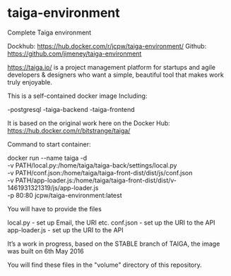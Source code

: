 # taiga-environment
Complete Taiga environment

Dockhub: https://hub.docker.com/r/jcpw/taiga-environment/
Github: https://github.com/jimeney/taiga-environment

https://taiga.io/ is a project management platform for startups and agile developers & designers who want a simple, beautiful tool that makes work truly enjoyable.

This is a self-contained docker image Including:

-postgresql
-taiga-backend
-taiga-frontend

It is based on the original work here on the Docker Hub:
https://hub.docker.com/r/bitstrange/taiga/


Command to start container: 

docker run --name taiga -d \
-v PATH/local.py:/home/taiga/taiga-back/settings/local.py \
-v PATH/conf.json:/home/taiga/taiga-front-dist/dist/js/conf.json \
-v PATH/app-loader.js:/home/taiga/taiga-front-dist/dist/v-1461931321319/js/app-loader.js \
-p 80:80 jcpw/taiga-environment:latest

You will have to provide the files 

local.py - set up Email, the URI etc.
conf.json - set up the URI to the API
app-loader.js - set up the URI to the API

It’s a work in progress, based on the STABLE branch of TAIGA, the image was built on 6th May 2016


You will find these files in the "volume" directory of this repository.